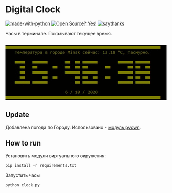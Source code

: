 # Digital Clock
[![made-with-python](https://img.shields.io/badge/Made%20with-Python-blue.svg)](https://www.python.org) [![Open Source? Yes!](https://badgen.net/badge/Open%20Source%20%3F/Yes%21/ab24db?icon=github)](https://github.com/xistadi/DigitalClock) [![saythanks](https://img.shields.io/badge/say-thanks-ff69b4.svg)](https://www.donationalerts.com/c/xistadi)

Часы в терминале. Показывают текущее время.

![clock](https://github.com/xistadi/DigitalClock/blob/main/screenshots/digitalclock.gif)
---

## Update
Добавлена погода по Городу. Использовано  - [модуль pyown](https://github.com/csparpa/pyowm).

## How to run
Установить модули виртуального окружения:
```
pip install -r requirements.txt
```
Запустить часы
```
python clock.py
```
